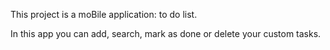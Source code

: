 This project is a moBile application: to do list.

In this app you can add, search, mark as done or delete your custom tasks.
